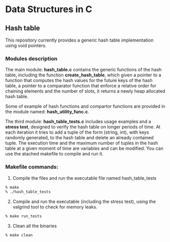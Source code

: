 # Data Structures in C


## Hash table

This repository currently provides a generic hash table implementation using void pointers.

### Modules description

The main module: **hash_table.c** contains the generic functions of the hash table, including the function **create_hash_table**, which given a pointer to a function that computes the hash values for the future keys of the hash table, a pointer to a comparator function that enforce a relative order for chaining elements and the number of slots, it returns a newly heap allocated hash table.

Some of example of hash functions and compartor functions are provided in the module named: **hash_utility_func.c**.

The third module: **hash_table_tests.c** includes usage examples and a **stress test**, designed to verify the hash table on longer periods of time. At each iteration it tries to add a tuple of the form (string, int), with keys randomly generated, to the hash table and delete an already contained tuple. The execution time and the maximum number of tuples in the hash table at a given moment of time are variables and can be modified. You can use the atached makefile to compile and run it.

### Makefile commands:

1. Compile the files and run the executable file named hash_table_tests
```bash
% make
% ./hash_table_tests
```
2. Compile and run the executable (including the stress test), using the valgrind tool to check for memory leaks.
```bash
% make run_tests
```
3. Clean all the binaries

```bash
% make clean
```
